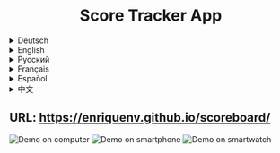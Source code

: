<h1 align="center">Score Tracker App</h1>

<details>
<summary>Deutsch</summary>
Willkommen bei der Score Tracker App! Diese einfache JavaScript-Webanwendung ermöglicht es Ihnen, die Punkte während eines Basketballspiels im Auge zu behalten. Egal, ob Sie mit Freunden spielen oder Ihre Lieblingsteams beobachten, diese App hilft Ihnen, immer auf dem neuesten Stand zu bleiben. Viel Spaß beim Verfolgen der Punkte und machen Sie Ihre Basketballspiele mit dem Score Tracker noch aufregender!

Eigenschaften
* Punkteverfolgung: Fügen Sie mit nur einem Klick Punkte für beide Teams hinzu und aktualisieren Sie sie.
* Zurücksetzen: Setzen Sie die Punkte zurück, um ein neues Spiel zu starten oder den aktuellen Spielstand zu löschen.
* Benutzerfreundliche Benutzeroberfläche: Intuitives und optisch ansprechendes responsives Design für ein nahtloses Benutzererlebnis auf Bildschirmen jeder Größe.
</details>

<details>
<summary>English</summary>
Welcome to the Score Tracker app! This simple JavaScript web application allows you to keep track of the scores during a basketball game. Whether you're playing with friends or watching your favorite teams compete, this app will help you stay on top of the action. So have fun tracking scores, and make your basketball games more exciting with the Score Tracker!

Features
* Score Tracking: Easily add and update scores for both teams with the click of a button.
* Reset Functionality: Reset the scores to start a new game or clear the current game progress.
* User-Friendly Interface: Intuitive and visually appealing responsive design for a seamless user experience on any sized screen.
</details>


<details>
<summary>Русский</summary>
Добро пожаловать в приложение Score Tracker! Это простое веб-приложение на JavaScript позволяет вам отслеживать счет во время игры в баскетбол. Будь вы играете с друзьями или наблюдаете за соревнованиями ваших любимых команд, это приложение поможет вам быть в курсе событий. Так что веселитесь, отслеживая счет, и делайте свои баскетбольные игры еще более захватывающими с Score Tracker!

Особенности
* Отслеживание счета: Легко добавляйте и обновляйте счет для обеих команд одним нажатием кнопки.
* Функция сброса: Сбрасывайте счет, чтобы начать новую игру или очистить текущий прогресс игры.
* Пользовательский интерфейс: Интуитивно понятный и визуально привлекательный адаптивный дизайн для комфортного использования на любом размере экрана.
</details>

<details>
<summary>Français</summary>
Bienvenue dans l'application Score Tracker ! Cette simple application web JavaScript vous permet de suivre les scores lors d'un match de basketball. Que vous jouiez avec des amis ou que vous regardiez vos équipes préférées s'affronter, cette application vous aidera à rester au top de l'action. Alors amusez-vous à suivre les scores et rendez vos parties de basketball encore plus excitantes avec le Score Tracker !

Fonctionnalités
* Suivi des scores : Ajoutez et mettez à jour facilement les scores des deux équipes en un clic.
* Fonction de réinitialisation : Réinitialisez les scores pour commencer une nouvelle partie ou effacer la progression de la partie en cours.
* Interface conviviale : Design intuitif et attrayant, adapté à tous les types d'écrans pour une expérience utilisateur fluide.
</details>

<details>
<summary>Español</summary>
¡Bienvenido a la aplicación Score Tracker! Esta sencilla aplicación web de JavaScript te permite llevar un registro de los puntos durante un partido de baloncesto. Ya sea que juegues con amigos o estés viendo competir a tus equipos favoritos, esta aplicación te ayudará a mantenerte al tanto de la acción. ¡Diviértete haciendo un seguimiento de los puntos y haz tus partidos de baloncesto más emocionantes con el Score Tracker!

Características
* Seguimiento de Puntuación: Añade y actualiza fácilmente los puntos de ambos equipos con solo un clic.
* Funcionalidad de Reinicio: Reinicia los puntos para comenzar un nuevo juego o borrar el progreso del juego actual.
* Interfaz Amigable: Diseño intuitivo y atractivo, adaptable a cualquier tamaño de pantalla para una experiencia de usuario fluida.
</details>

<details>
<summary>中文</summary>
欢迎使用Score Tracker应用！这个简单的JavaScript网页应用程序可以帮助您在篮球比赛中跟踪分数。无论您是和朋友一起玩还是观看您最喜爱的球队比赛，这个应用程序都将帮助您掌握比赛的进展。使用篮球记分追踪器，享受追踪分数的乐趣，让您的篮球比赛更加刺激！

特点
* 分数追踪：只需点击按钮，轻松添加和更新两支球队的得分。
* 重置功能：重置比分以开始新游戏或清除当前游戏进度。
* 用户友好界面：直观且视觉吸引力强的响应式设计，适用于各种屏幕尺寸。
</details>

## URL: https://enriquenv.github.io/scoreboard/

![Demo on computer](assets/img/computer.gif)
![Demo on smartphone](assets/img/mobile.gif) ![Demo on smartwatch](assets/img/watch.gif)
